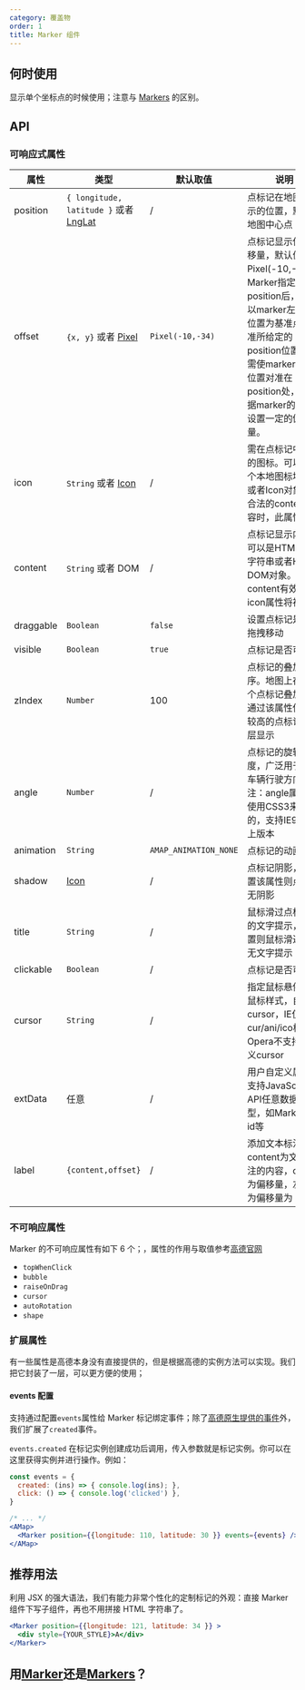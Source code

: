 ```yaml
---
category: 覆盖物
order: 1
title: Marker 组件
---
```



## 何时使用

显示单个坐标点的时候使用；注意与 [Markers](/components/markers) 的区别。


## API

### 可响应式属性

| 属性 | 类型 | 默认取值 | 说明 |
|------|-----|------|-----|
|position| `{ longitude, latitude }` 或者 [LngLat](http://lbs.amap.com/api/javascript-api/reference/core#LngLat) | / | 点标记在地图上显示的位置，默认为地图中心点|
|offset| `{x, y}` 或者 [Pixel](http://lbs.amap.com/api/javascript-api/reference/core#Pixel) |  `Pixel(-10,-34)` |点标记显示位置偏移量，默认值为Pixel(-10,-34)。Marker指定position后，默认以marker左上角位置为基准点，对准所给定的position位置，若需使marker指定位置对准在position处，需根据marker的尺寸设置一定的偏移量。|
|icon| `String` 或者 [Icon](http://lbs.amap.com/api/javascript-api/reference/overlay#Icon) | / | 需在点标记中显示的图标。可以是一个本地图标地址，或者Icon对象。有合法的content内容时，此属性无效 |
|content| `String` 或者 DOM | / | 点标记显示内容，可以是HTML要素字符串或者HTML DOM对象。content有效时，icon属性将被覆盖 |
|draggable| `Boolean` | `false` | 设置点标记是否可拖拽移动 |
|visible| `Boolean` | `true`  | 点标记是否可见 |
|zIndex| `Number` | 100 | 点标记的叠加顺序。地图上存在多个点标记叠加时，通过该属性使级别较高的点标记在上层显示 |
|angle| `Number` | / | 点标记的旋转角度，广泛用于改变车辆行驶方向。注：angle属性是使用CSS3来实现的，支持IE9及以上版本|
|animation|`String` | `AMAP_ANIMATION_NONE` | 点标记的动画效果 |
|shadow| [Icon](http://lbs.amap.com/api/javascript-api/reference/overlay#Icon) | / | 点标记阴影，不设置该属性则点标记无阴影 |
|title| `String` | / | 鼠标滑过点标记时的文字提示，不设置则鼠标滑过点标无文字提示 |
|clickable| `Boolean` | / | 点标记是否可点击 |
|cursor| `String` | / | 指定鼠标悬停时的鼠标样式，自定义cursor，IE仅支持cur/ani/ico格式，Opera不支持自定义cursor |
|extData| 任意 | / | 用户自定义属性，支持JavaScript API任意数据类型，如Marker的id等 |
|label| `{content,offset}` | / | 添加文本标注，content为文本标注的内容，offset为偏移量，左上角为偏移量为（0,0） |

### 不可响应属性

Marker 的不可响应属性有如下 6 个；，属性的作用与取值参考[高德官网](http://lbs.amap.com/api/javascript-api/reference/overlay#Marker)

+ `topWhenClick`
+ `bubble`
+ `raiseOnDrag`
+ `cursor`
+ `autoRotation`
+ `shape`

### 扩展属性

有一些属性是高德本身没有直接提供的，但是根据高德的实例方法可以实现。我们把它封装了一层，可以更方便的使用；

#### events 配置

支持通过配置`events`属性给 Marker 标记绑定事件；除了[高德原生提供的事件](http://lbs.amap.com/api/javascript-api/reference/overlay#Marker)外，我们扩展了`created`事件。

`events.created` 在标记实例创建成功后调用，传入参数就是标记实例。你可以在这里获得实例并进行操作。例如：

```jsx 
const events = {
  created: (ins) => { console.log(ins); },
  click: () => { console.log('clicked') },
}

/* ... */
<AMap>
  <Marker position={{longitude: 110, latitude: 30 }} events={events} />
</AMap>
```

## 推荐用法

利用 JSX 的强大语法，我们有能力非常个性化的定制标记的外观：直接 Marker 组件下写子组件，再也不用拼接 HTML 字符串了。
```jsx 
<Marker position={{longitude: 121, latitude: 34 }} >
  <div style={YOUR_STYLE}>A</div>
</Marker>
```

## 用[Marker](/components/marker)还是[Markers](/components/markers)？
